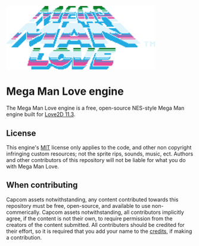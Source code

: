 <img src="https://raw.githubusercontent.com/Yozzaxia1311/MegaManLove/wikires/mml.png" width="400px"/>

# Mega Man Love engine

The Mega Man Love engine is a free, open-source NES-style Mega Man engine built for [Love2D 11.3](http://love2d.org).

## License

This engine's [MIT](./LICENSE) license only applies to the code, and other non copyright infringing custom resources; not the sprite rips, sounds, music, ect. Authors and other contributors of this repository will not be liable for what you do with Mega Man Love.

## When contributing
Capcom assets notwithstanding, any content contributed towards this repository must be free, open-source, and available to use non-commerically. Capcom assets notwithstanding, all contributors implicitly agree, if the content is not their own, to require permission from the creators of the content submitted. All contributers should be credited for their effort, so it is required that you add your name to the [credits](./CREDITS.md), if making a contribution.
